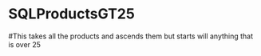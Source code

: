 # SQLProductsGT25

#This takes all the products and ascends them but starts will anything that is over 25

